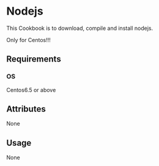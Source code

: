 Nodejs
==============

This Cookbook is to download, compile and install nodejs.

Only for Centos!!!

Requirements
------------
### OS

Centos6.5 or above

Attributes
----------

None

Usage
-----

None
